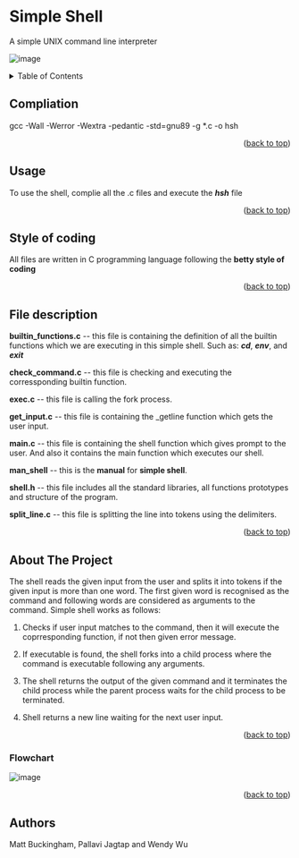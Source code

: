 # Simple Shell
A simple UNIX command line interpreter


![image](https://user-images.githubusercontent.com/113806658/206880492-e6db78f9-e057-4ac5-9d23-b8466809b706.png)

<!-- TABLE OF CONTENTS -->
<details>
  <summary>Table of Contents</summary>
  <ol>
    <li><a href="#compliation">Compliation</a></li>
    <li><a href="#usage">Usage</a></li>
    <li><a href="#style-of-coding">style of coding</a></li>
    <li><a href="#file-description">File description</a></li>
    <li> <a href="#about-the-project">About The Project</a></li>
    <li><a href="#authors">Authors</a></li>
  </ol>
</details>  
 
<!-- COMPLIATION -->      
## Compliation

gcc -Wall -Werror -Wextra -pedantic -std=gnu89 -g *.c -o hsh

<p align="right">(<a href="#readme-top">back to top</a>)</p>


<!-- USAGE -->
## Usage

To use the shell, complie all the .c files and execute the ***hsh*** file

<p align="right">(<a href="#readme-top">back to top</a>)</p>


<!-- STYLE OF CODING -->
## Style of coding

All files are written in C programming language following the **betty style of coding**

<p align="right">(<a href="#readme-top">back to top</a>)</p>


<!-- FILE DESCRIPTION -->
## File description

**builtin_functions.c** -- this file is containing the definition of all the builtin functions which we are executing in this simple shell.  Such as: ***cd***, ***env***, and ***exit*** 

**check_command.c** -- this file is checking and executing the corressponding builtin function.

**exec.c** -- this file is calling the fork process.  

**get_input.c** -- this file is containing the _getline function which gets the user input.

**main.c** -- this file is containing the shell function which gives prompt to the user.  And also it contains the main function which executes our shell. 

**man_shell** -- this is the **manual** for **simple shell**.

**shell.h** -- this file includes all the standard libraries, all functions prototypes and structure of the program.

**split_line.c** -- this file is splitting the line into tokens using the delimiters.

<p align="right">(<a href="#readme-top">back to top</a>)</p>


<!-- ABOUT THE PROJECT -->
## About The Project 

The shell reads the given input from the user and splits it into tokens if the given input is more than one word.  The first given word is recognised as the command and following words are considered as arguments to the command.  Simple shell works as follows:

1. Checks if user input matches to the command, then it will execute the coprresponding function, if not then given error message.

2. If executable is found, the shell forks into a child process where the command is executable following any arguments.

3. The shell returns the output of the given command and it terminates the child process while the parent process waits for the child process to be terminated.

4. Shell returns a new line waiting for the next user input.

<p align="right">(<a href="#readme-top">back to top</a>)</p>



### Flowchart
![image](https://user-images.githubusercontent.com/113806658/206880804-92dfd2fb-7cb9-4c6d-9d6c-1d1873ea5e2d.png)

<p align="right">(<a href="#readme-top">back to top</a>)</p>


<!-- AUTHORS -->
## Authors

Matt Buckingham, Pallavi Jagtap and Wendy Wu




